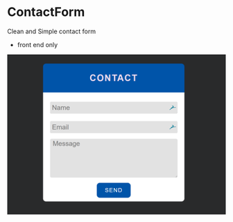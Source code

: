 # ContactForm
Clean and Simple contact form
 - front end only

<img src="example.png" width ="650">
